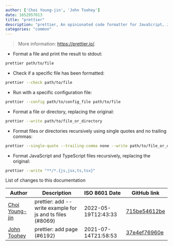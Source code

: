 ```yaml
---
author: ['Choi Young-jin', 'John Toohey']
date: 1652957013
title: "prettier"
description: "prettier, An opinionated code formatter for JavaScript, JSON, CSS, YAML, and more."
categories: "common"
---
```

> More information: <https://prettier.io/>.

- Format a file and print the result to stdout:

```bash
prettier path/to/file
```

- Check if a specific file has been formatted:

```bash
prettier --check path/to/file
```

- Run with a specific configuration file:

```bash
prettier --config path/to/config_file path/to/file
```

- Format a file or directory, replacing the original:

```bash
prettier --write path/to/file_or_directory
```

- Format files or directories recursively using single quotes and no trailing commas:

```bash
prettier --single-quote --trailing-comma none --write path/to/file_or_directory
```

- Format JavaScript and TypeScript files recursively, replacing the original:

```bash
prettier --write "**/*.{js,jsx,ts,tsx}"
```
List of changes to this documentation


Author | Description | ISO 8601 Date | GitHub link
------|-----|-----|-----
[Choi Young-jin](mailto:amateur.toss@gmail.com) | prettier: add --write example for js and ts files (#8069) | 2022-05-19T12:43:33 | [715be54612be](https://github.com/tldr-pages/tldr/commit/715be54612beb1c38725bf193415b32efe236d50)
[John Toohey](mailto:john_t@mailo.com) | prettier: add page (#6192) | 2021-07-14T21:58:53 | [37e4ef76960e](https://github.com/tldr-pages/tldr/commit/37e4ef76960ea6b1cc14832e4b44fb93f04c9206)

